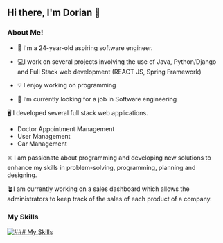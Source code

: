 ## Hi there, I'm Dorian 👋

### About Me!

- 👨 I'm a 24-year-old aspiring software engineer.
  
- 💻I work on several projects involving the use of Java, Python/Django and    Full Stack web development (REACT JS, Spring Framework)
  
- 💡 I enjoy working on programming 
  
- 🤔 I’m currently looking for a job in Software engineering 

🖥️ I developed several full stack web applications.
  * Doctor Appointment Management
  * User Management
  * Car Management

  ✳️ I am passionate about programming and developing new solutions to enhance my skills in problem-solving, programming, planning and designing.

  🪴I am currently working on a sales dashboard which allows the administrators to keep track of the sales of each product of a company.

  ### My Skills

  [![### My Skills](https://skillicons.dev/icons?i=java,kotlin,nodejs,figma,react,cs,cpp,c,bootstrap,django,dotnet,eclipse,express,flask,firebase,git,idea,js,jquery,jenkins,kotlin,laravel,maven,gradle,docker,nestjs,nextjs,php,phpstorm,linux,mysql,sublime,v,vite,vscode&theme=light)](https://skillicons.dev)
  

<!--
**Dorian-Mayamba/Dorian-Mayamba** is a ✨ _special_ ✨ repository because its `README.md` (this file) appears on your GitHub profile.

Here are some ideas to get you started:

-->
